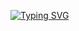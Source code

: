 [![Typing SVG](https://readme-typing-svg.herokuapp.com?color=%2336BCF7&lines=Computer+science+student)](https://git.io/typing-svg)
